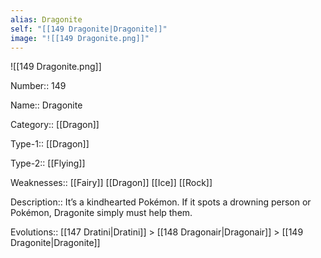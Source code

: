 ```yaml
---
alias: Dragonite
self: "[[149 Dragonite|Dragonite]]"
image: "![[149 Dragonite.png]]"
---
```


![[149 Dragonite.png]]


Number:: 149

Name:: Dragonite

Category:: [[Dragon]]

Type-1:: [[Dragon]]

Type-2:: [[Flying]]

Weaknesses:: [[Fairy]] [[Dragon]] [[Ice]] [[Rock]]

Description:: It’s a kindhearted Pokémon. If it spots a drowning person or Pokémon, Dragonite simply must help them.

Evolutions:: [[147 Dratini|Dratini]] > [[148 Dragonair|Dragonair]] > [[149 Dragonite|Dragonite]]